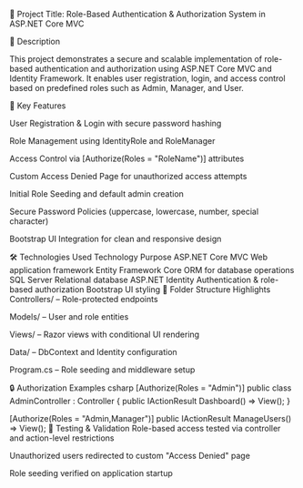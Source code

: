 🔐 Project Title: Role-Based Authentication & Authorization System in ASP.NET Core MVC

🧩 Description

This project demonstrates a secure and scalable implementation of role-based authentication and authorization using ASP.NET Core MVC and Identity Framework. It enables user registration, login, and access control based on predefined roles such as Admin, Manager, and User.

🚀 Key Features

User Registration & Login with secure password hashing

Role Management using IdentityRole and RoleManager

Access Control via [Authorize(Roles = "RoleName")] attributes

Custom Access Denied Page for unauthorized access attempts

Initial Role Seeding and default admin creation

Secure Password Policies (uppercase, lowercase, number, special character)

Bootstrap UI Integration for clean and responsive design

🛠️ Technologies Used
Technology	Purpose
ASP.NET Core MVC	Web application framework
Entity Framework Core	ORM for database operations
SQL Server	Relational database
ASP.NET Identity	Authentication & role-based authorization
Bootstrap	UI styling
📁 Folder Structure Highlights
Controllers/ – Role-protected endpoints

Models/ – User and role entities

Views/ – Razor views with conditional UI rendering

Data/ – DbContext and Identity configuration

Program.cs – Role seeding and middleware setup

🔒 Authorization Examples
csharp
[Authorize(Roles = "Admin")]
public class AdminController : Controller
{
    public IActionResult Dashboard() => View();
}

[Authorize(Roles = "Admin,Manager")]
public IActionResult ManageUsers() => View();
🧪 Testing & Validation
Role-based access tested via controller and action-level restrictions

Unauthorized users redirected to custom "Access Denied" page

Role seeding verified on application startup
